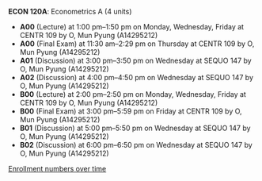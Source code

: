 **ECON 120A**: Econometrics A (4 units)

- **A00** (Lecture) at 1:00 pm–1:50 pm on Monday, Wednesday, Friday at CENTR 109 by O, Mun Pyung (A14295212)
- **A00** (Final Exam) at 11:30 am–2:29 pm on Thursday at CENTR 109 by O, Mun Pyung (A14295212)
- **A01** (Discussion) at 3:00 pm–3:50 pm on Wednesday at SEQUO 147 by O, Mun Pyung (A14295212)
- **A02** (Discussion) at 4:00 pm–4:50 pm on Wednesday at SEQUO 147 by O, Mun Pyung (A14295212)
- **B00** (Lecture) at 2:00 pm–2:50 pm on Monday, Wednesday, Friday at CENTR 109 by O, Mun Pyung (A14295212)
- **B00** (Final Exam) at 3:00 pm–5:59 pm on Friday at CENTR 109 by O, Mun Pyung (A14295212)
- **B01** (Discussion) at 5:00 pm–5:50 pm on Wednesday at SEQUO 147 by O, Mun Pyung (A14295212)
- **B02** (Discussion) at 6:00 pm–6:50 pm on Wednesday at SEQUO 147 by O, Mun Pyung (A14295212)

[Enrollment numbers over time](./ECON120A.tsv)
